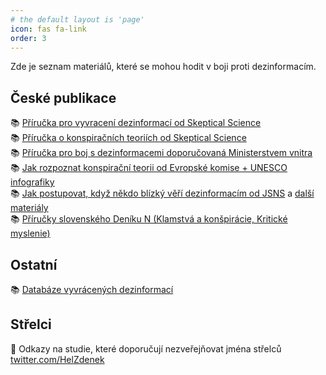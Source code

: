 ```yaml
---
# the default layout is 'page'
icon: fas fa-link
order: 3
---
```


Zde je seznam materiálů, které se mohou hodit v boji proti dezinformacím.

## České publikace

📚 [Příručka pro vyvracení dezinformací od Skeptical Science](https://skepticalscience.com/docs/DebunkingHandbook2020-Czech.pdf)<br>
📚 [Příručka o konspiračních teoriích od Skeptical Science](https://skepticalscience.com/docs/ConspiracyTheoryHandbook_Czech.pdf)<br>
📚 [Příručka pro boj s dezinformacemi doporučovaná Ministerstvem vnitra](https://www.mvcr.cz/chh/soubor/resist-cz-pdf.aspx)<br>
📚 [Jak rozpoznat konspirační teorii od Evropské komise + UNESCO infografiky](https://commission.europa.eu/strategy-and-policy/coronavirus-response/fighting-disinformation/identifying-conspiracy-theories_cs)<br>
📚 [Jak postupovat, když někdo blízký věří dezinformacím od JSNS](https://www.jsns.cz/nove/projekty/medialni-vzdelavani/materialy/kdyz-nekdo-blizky-veri-dezinformacim.pdf) a [další materiály](https://www.jsns.cz/projekty/medialni-vzdelavani/materialy/publikace)<br>
📚 [Příručky slovenského Deníku N (Klamstvá a konšpirácie, Kritické myslenie)](https://dennikn.sk/prirucky/)

## Ostatní
📚 [Databáze vyvrácených dezinformací](https://weverify-demo.ontotext.com/#!/searchViewResults)<br>

## Střelci
🔗 Odkazy na studie, které doporučují nezveřejňovat jména střelců [twitter.com/HelZdenek](https://twitter.com/HelZdenek/status/1776644499088814278)
